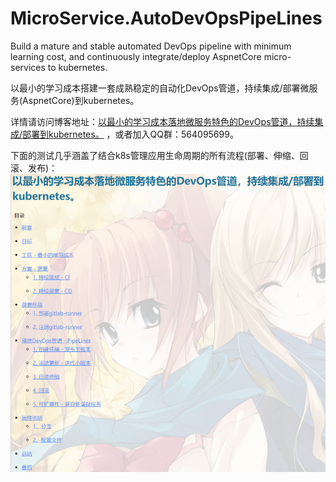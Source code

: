 # MicroService.AutoDevOpsPipeLines
Build a mature and stable automated DevOps pipeline with minimum learning cost, and continuously integrate/deploy AspnetCore micro-services to kubernetes.

以最小的学习成本搭建一套成熟稳定的自动化DevOps管道，持续集成/部署微服务(AspnetCore)到kubernetes。

详情请访问博客地址：[以最小的学习成本落地微服务特色的DevOps管道，持续集成/部署到kubernetes。](https://www.cnblogs.com/justmine/p/10193965.html)
，或者加入QQ群：564095699。

下面的测试几乎涵盖了结合k8s管理应用生命周期的所有流程(部署、伸缩、回滚、发布)：
![](devops.jpg)



